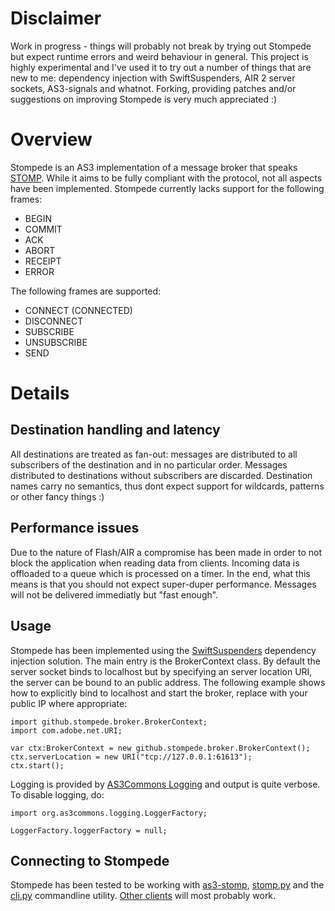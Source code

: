 Disclaimer
==========

Work in progress - things will probably not break by trying out Stompede but expect runtime
errors and weird behaviour in general. This project is highly experimental and I've used it to
try out a number of things that are new to me: dependency injection with SwiftSuspenders, AIR 2
server sockets, AS3-signals and whatnot. Forking, providing patches and/or suggestions on
improving Stompede is very much appreciated :)


Overview
========

Stompede is an AS3 implementation of a message broker that speaks [STOMP][]. While it aims to be
fully compliant with the protocol, not all aspects have been implemented. Stompede currently
lacks support for the following frames:

* BEGIN
* COMMIT
* ACK
* ABORT
* RECEIPT
* ERROR

The following frames are supported:

* CONNECT (CONNECTED)
* DISCONNECT
* SUBSCRIBE
* UNSUBSCRIBE
* SEND


Details
=======


Destination handling and latency
--------------------------------

All destinations are treated as fan-out: messages are distributed to all subscribers of the
destination and in no particular order. Messages distributed to destinations without subscribers
are discarded. Destination names carry no semantics, thus dont expect support for wildcards, 
patterns or other fancy things :) 


Performance issues
------------------
Due to the nature of Flash/AIR a compromise has been made in order to not block the application
when reading data from clients. Incoming data is offloaded to a queue which is processed on a
timer. In the end, what this means is that you should not expect super-duper performance. Messages
will not be delivered immediatly but "fast enough".


Usage
-----

Stompede has been implemented using the [SwiftSuspenders][] dependency injection solution. The
main entry is the BrokerContext class. By default the server socket binds to localhost but by
specifying an server location URI, the server can be bound to an public address. The following
example shows how to explicitly bind to localhost and start the broker, replace with your public
IP where appropriate:

	import github.stompede.broker.BrokerContext;
	import com.adobe.net.URI;

	var ctx:BrokerContext = new github.stompede.broker.BrokerContext();
	ctx.serverLocation = new URI("tcp://127.0.0.1:61613");
	ctx.start();

Logging is provided by [AS3Commons Logging][] and output is quite verbose. To disable logging, do:

	import org.as3commons.logging.LoggerFactory;

	LoggerFactory.loggerFactory = null;


Connecting to Stompede
----------------------

Stompede has been tested to be working with [as3-stomp][], [stomp.py][] and the [cli.py][]
commandline utility. [Other clients][] will most probably work.


[STOMP]: http://stomp.codehaus.org/
[SwiftSuspenders]: http://github.com/tschneidereit/SwiftSuspenders
[AS3Commons Logging]: http://www.as3commons.org/as3-commons-logging
[as3-stomp]: http://code.google.com/p/as3-stomp/
[stomp.py]: http://code.google.com/p/stomppy/
[cli.py]: http://code.google.com/p/stomppy/source/browse/stomp/cli.py
[Other clients]: http://stomp.codehaus.org/Clients
